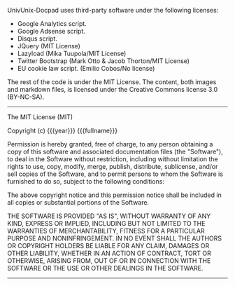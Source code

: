 UnivUnix-Docpad uses third-party software under the following licenses:
* Google Analytics script.
* Google Adsense script.
* Disqus script.
* JQuery (MIT License)
* Lazyload (Mika Tuupola/MIT License)
* Twitter Bootstrap (Mark Otto & Jacob Thorton/MIT License)
* EU cookie law script. (Emilio Cobos/No license)

The rest of the code is under the MIT License. The content, both images and markdown files, is licensed under the Creative Commons license 3.0 (BY-NC-SA).

<hr>

The MIT License (MIT)

Copyright (c) {{{year}}} {{{fullname}}}

Permission is hereby granted, free of charge, to any person obtaining a copy
of this software and associated documentation files (the "Software"), to deal
in the Software without restriction, including without limitation the rights
to use, copy, modify, merge, publish, distribute, sublicense, and/or sell
copies of the Software, and to permit persons to whom the Software is
furnished to do so, subject to the following conditions:

The above copyright notice and this permission notice shall be included in all
copies or substantial portions of the Software.

THE SOFTWARE IS PROVIDED "AS IS", WITHOUT WARRANTY OF ANY KIND, EXPRESS OR
IMPLIED, INCLUDING BUT NOT LIMITED TO THE WARRANTIES OF MERCHANTABILITY,
FITNESS FOR A PARTICULAR PURPOSE AND NONINFRINGEMENT. IN NO EVENT SHALL THE
AUTHORS OR COPYRIGHT HOLDERS BE LIABLE FOR ANY CLAIM, DAMAGES OR OTHER
LIABILITY, WHETHER IN AN ACTION OF CONTRACT, TORT OR OTHERWISE, ARISING FROM,
OUT OF OR IN CONNECTION WITH THE SOFTWARE OR THE USE OR OTHER DEALINGS IN THE
SOFTWARE.

<hr>

